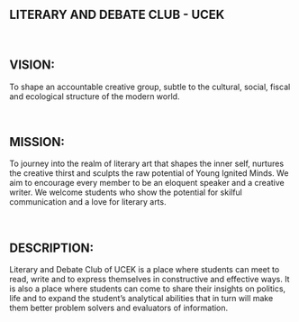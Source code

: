 <h2>LITERARY AND DEBATE CLUB -  UCEK </h2>
<br/><h2>VISION: </h2>
<p>To shape an accountable creative group, subtle to the cultural, social, fiscal and ecological structure of the modern world. </p>
<br/><h2>MISSION: </h2>
<p>To journey into the realm of literary art that shapes the inner self, nurtures the creative thirst and sculpts the raw potential of Young Ignited Minds. We aim to encourage every member to be an eloquent speaker and a creative writer. We welcome students who show the potential for skilful communication and a love for literary arts. </p>
<br/><h2>DESCRIPTION: </h2>
<p>Literary and Debate Club of UCEK is a place where students can meet to read, write and to express themselves in constructive and effective ways. It is also a place where students can come to share their insights on politics, life and to expand the student’s analytical abilities that in turn will make them better problem solvers and evaluators of information. </p>
</div>
